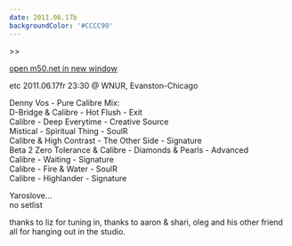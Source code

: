 ```yaml
---
date: 2011.06.17b
backgroundColor: '#CCCC99'
---
```


\>>

[open m50.net in new window  
](http://m50.net/)  

etc 2011.06.17fr 23:30 @ WNUR, Evanston-Chicago  

Denny Vos - Pure Calibre Mix:  
D-Bridge & Calibre - Hot Flush - Exit  
Calibre - Deep Everytime - Creative Source  
Mistical - Spiritual Thing - SoulR  
Calibre & High Contrast - The Other Side - Signature  
Beta 2 Zero Tolerance & Calibre - Diamonds & Pearls - Advanced  
Calibre - Waiting - Signature  
Calibre - Fire & Water - SoulR  
Calibre - Highlander - Signature  

Yaroslove...  
no setlist  

thanks to liz for tuning in, thanks to aaron & shari, oleg and his other friend all for hanging out in the studio.